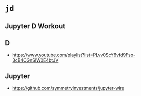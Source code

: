 # `jd`
## Jupyter D Workout

## D
- https://www.youtube.com/playlist?list=PLvv0ScY6vfd9Fso-3cB4CGnSlW0E4btJV

## Jupyter
- https://github.com/symmetryinvestments/jupyter-wire

